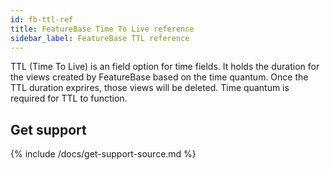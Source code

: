```yaml
---
id: fb-ttl-ref
title: FeatureBase Time To Live reference
sidebar_label: FeatureBase TTL reference
---
```


TTL (Time To Live) is an field option for time fields. It holds the duration for the views created by FeatureBase based on the time quantum. Once the TTL duration exprires, those views will be deleted. Time quantum is required for TTL to function.

## Get support

{% include /docs/get-support-source.md %}
